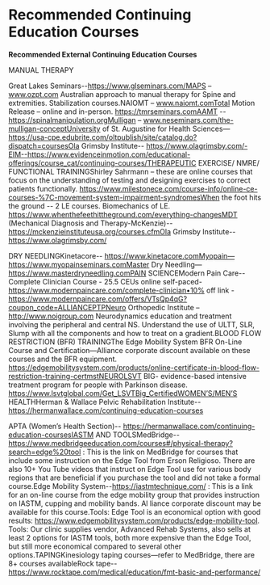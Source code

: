 # Recommended Continuing Education Courses

**Recommended External Continuing Education Courses**

MANUAL THERAPY

Great Lakes Seminars--https://www.glseminars.com/MAPS – www.ozpt.com Australian approach to manual therapy for Spine and extremities. Stabilization courses.NAIOMT – www.naiomt.comTotal Motion Release – online and in-person. https://tmrseminars.comAAMT -- https://spinalmanipulation.orgMulligan – www.neseminars.com/the-mulligan-conceptUniversity of St. Augustine for Health Sciences—https://usa-cpe.edubrite.com/oltpublish/site/catalog.do?dispatch=coursesOla Grimsby Institute-- https://www.olagrimsby.com/-EIM--https://www.evidenceinmotion.com/educational-offerings/course_cat/continuing-courses/THERAPEUTIC EXERCISE/ NMRE/ FUNCTIONAL TRAININGShirley Sahrmann – these are online courses that focus on the understanding of testing and designing exercises to correct patients functionally. https://www.milestonece.com/course-info/online-ce-courses-%7C-movement-system-impairment-syndromesWhen the foot hits the ground -- 2 LE courses. Biomechanics of LE. https://www.whenthefeethittheground.com/everything-changesMDT (Mechanical Diagnosis and Therapy-McKenzie)-- https://mckenzieinstituteusa.org/courses.cfmOla Grimsby Institute-- https://www.olagrimsby.com/

DRY NEEDLINGKinetacore-- https://www.kinetacore.comMyopain— https://www.myopainseminars.comMaster Dry Needling— https://www.masterdryneedling.comPAIN SCIENCEModern Pain Care--Complete Clinician Course - 25.5 CEUs online self-paced- https://www.modernpaincare.com/complete-clinician•10% off link - https://www.modernpaincare.com/offers/VTsQp4qG?coupon_code=ALLIANCEPTPNeuro Orthopedic Institute –  http://www.noigroup.com  Neurodynamics education and treatment involving the peripheral and central NS. Understand the use of ULTT, SLR, Slump with all the components and how to treat on a gradient.BLOOD FLOW RESTRICTION (BFR) TRAININGThe Edge Mobility System BFR On-Line Course and Certification—Alliance corporate discount available on these courses and the BFR equipment.  https://edgemobilitysystem.com/products/online-certificate-in-blood-flow-restriction-training-certmstNEUROLSVT BIG- evidence-based intensive treatment program for people with Parkinson disease.  https://www.lsvtglobal.com/Get_LSVTBig_CertifiedWOMEN’S/MEN’S HEALTHHerman & Wallace Pelvic Rehabilitation Institute--https://hermanwallace.com/continuing-education-courses

APTA (Women’s Health Section)-- https://hermanwallace.com/continuing-education-coursesIASTM AND TOOLSMedBridge--https://www.medbridgeeducation.com/courses#/physical-therapy?search=edge%20tool : This is the link on MedBridge for courses that include some instruction on the Edge Tool from Erson Religioso.  There are also 10+ You Tube videos that instruct on Edge Tool use for various body regions that are beneficial if you purchase the tool and did not take a formal course.Edge Mobility System--https://iastmtechnique.com/  : This is a link for an on-line course from the edge mobility group that provides instruction on IASTM, cupping and mobility bands.  Al   liance corporate discount may be available for this course.Tools: Edge Tool is an economical option with good results: https://www.edgemobilitysystem.com/products/edge-mobility-tool.   Tools: Our clinic supplies vendor, Advanced Rehab Systems, also sells at least 2 options for IASTM tools, both more expensive than the Edge Tool, but still more economical compared to several other options.TAPINGKinesiology taping courses—refer to MedBridge, there are 8+ courses availableRock tape--https://www.rocktape.com/medical/education/fmt-basic-and-performance/